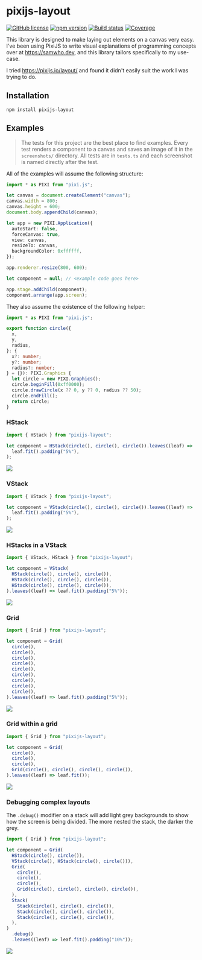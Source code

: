 # pixijs-layout

[![GitHub license](https://img.shields.io/badge/license-MIT-blue.svg)](https://github.com/samwho/pixijs-layout/blob/main/LICENSE) [![npm version](https://img.shields.io/npm/v/pixijs-layout.svg?style=flat)](https://www.npmjs.com/package/pixijs-layout) [![Build status](https://github.com/samwho/pixijs-layout/workflows/Test/badge.svg)](https://github.com/samwho/pixijs-layout/actions) [![Coverage](https://samwho.github.io/pixijs-layout/badges/coverage.svg)](https://github.com/samwho/pixijs-layout/actions)

This library is designed to make laying out elements on a canvas very easy.
I've been using PixiJS to write visual explanations of programming concepts
over at <https://samwho.dev>, and this library tailors specifically to my
use-case.

I tried <https://pixijs.io/layout/> and found it didn't easily suit the work
I was trying to do.

## Installation

```
npm install pixijs-layout
```

## Examples

> The tests for this project are the best place to find examples. Every test renders a component to a canvas and saves an image of it in the `screenshots/` directory. All tests are in `tests.ts` and each screenshot is named directly after the test.

All of the examples will assume the following structure:

```typescript
import * as PIXI from "pixi.js";

let canvas = document.createElement("canvas");
canvas.width = 800;
canvas.height = 600;
document.body.appendChild(canvas);

let app = new PIXI.Application({
  autoStart: false,
  forceCanvas: true,
  view: canvas,
  resizeTo: canvas,
  backgroundColor: 0xffffff,
});

app.renderer.resize(800, 600);

let component = null; // <example code goes here>

app.stage.addChild(component);
component.arrange(app.screen);
```

They also assume the existence of the following helper:

```typescript
import * as PIXI from "pixi.js";

export function circle({
  x,
  y,
  radius,
}: {
  x?: number;
  y?: number;
  radius?: number;
} = {}): PIXI.Graphics {
  let circle = new PIXI.Graphics();
  circle.beginFill(0xff0000);
  circle.drawCircle(x ?? 0, y ?? 0, radius ?? 50);
  circle.endFill();
  return circle;
}
```

### HStack

```typescript
import { HStack } from "pixijs-layout";

let component = HStack(circle(), circle(), circle()).leaves((leaf) =>
  leaf.fit().padding("5%"),
);
```

![](screenshots/1x3-circles.png)

### VStack

```typescript
import { VStack } from "pixijs-layout";

let component = VStack(circle(), circle(), circle()).leaves((leaf) =>
  leaf.fit().padding("5%"),
);
```

![](screenshots/3x1-circles.png)

### HStacks in a VStack

```typescript
import { VStack, HStack } from "pixijs-layout";

let component = VStack(
  HStack(circle(), circle(), circle()),
  HStack(circle(), circle(), circle()),
  HStack(circle(), circle(), circle()),
).leaves((leaf) => leaf.fit().padding("5%"));
```

![](screenshots/3x3-circles.png)

### Grid

```typescript
import { Grid } from "pixijs-layout";

let component = Grid(
  circle(),
  circle(),
  circle(),
  circle(),
  circle(),
  circle(),
  circle(),
  circle(),
  circle(),
).leaves((leaf) => leaf.fit().padding("5%"));
```

![](screenshots/3x3-circles-grid.png)

### Grid within a grid

```typescript
import { Grid } from "pixijs-layout";

let component = Grid(
  circle(),
  circle(),
  circle(),
  Grid(circle(), circle(), circle(), circle()),
).leaves((leaf) => leaf.fit());
```

![](screenshots/4x4-grid-in-grid.png)

### Debugging complex layouts

The `.debug()` modifier on a stack will add light grey backgrounds to show how
the screen is being divided. The more nested the stack, the darker the grey.

```typescript
import { Grid } from "pixijs-layout";

let component = Grid(
  HStack(circle(), circle()),
  VStack(circle(), HStack(circle(), circle())),
  Grid(
    circle(),
    circle(),
    circle(),
    Grid(circle(), circle(), circle(), circle()),
  ),
  Stack(
    Stack(circle(), circle(), circle()),
    Stack(circle(), circle(), circle()),
    Stack(circle(), circle(), circle()),
  ),
)
  .debug()
  .leaves((leaf) => leaf.fit().padding("10%"));
```

![](screenshots/complex-debug.png)
